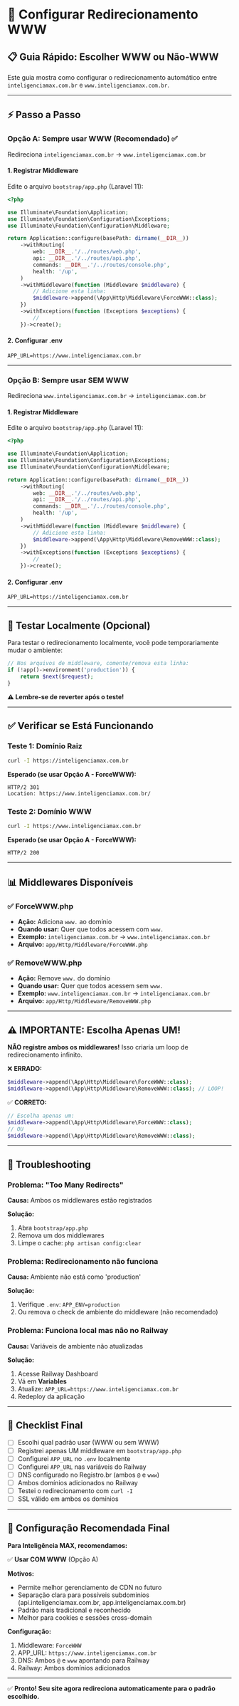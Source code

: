 # 🔄 Configurar Redirecionamento WWW

## 📋 Guia Rápido: Escolher WWW ou Não-WWW

Este guia mostra como configurar o redirecionamento automático entre `inteligenciamax.com.br` e `www.inteligenciamax.com.br`.

---

## ⚡ Passo a Passo

### Opção A: Sempre usar WWW (Recomendado) ✅

Redireciona `inteligenciamax.com.br` → `www.inteligenciamax.com.br`

#### 1. Registrar Middleware

Edite o arquivo `bootstrap/app.php` (Laravel 11):

```php
<?php

use Illuminate\Foundation\Application;
use Illuminate\Foundation\Configuration\Exceptions;
use Illuminate\Foundation\Configuration\Middleware;

return Application::configure(basePath: dirname(__DIR__))
    ->withRouting(
        web: __DIR__.'/../routes/web.php',
        api: __DIR__.'/../routes/api.php',
        commands: __DIR__.'/../routes/console.php',
        health: '/up',
    )
    ->withMiddleware(function (Middleware $middleware) {
        // Adicione esta linha:
        $middleware->append(\App\Http\Middleware\ForceWWW::class);
    })
    ->withExceptions(function (Exceptions $exceptions) {
        //
    })->create();
```

#### 2. Configurar .env

```env
APP_URL=https://www.inteligenciamax.com.br
```

---

### Opção B: Sempre usar SEM WWW

Redireciona `www.inteligenciamax.com.br` → `inteligenciamax.com.br`

#### 1. Registrar Middleware

Edite o arquivo `bootstrap/app.php` (Laravel 11):

```php
<?php

use Illuminate\Foundation\Application;
use Illuminate\Foundation\Configuration\Exceptions;
use Illuminate\Foundation\Configuration\Middleware;

return Application::configure(basePath: dirname(__DIR__))
    ->withRouting(
        web: __DIR__.'/../routes/web.php',
        api: __DIR__.'/../routes/api.php',
        commands: __DIR__.'/../routes/console.php',
        health: '/up',
    )
    ->withMiddleware(function (Middleware $middleware) {
        // Adicione esta linha:
        $middleware->append(\App\Http\Middleware\RemoveWWW::class);
    })
    ->withExceptions(function (Exceptions $exceptions) {
        //
    })->create();
```

#### 2. Configurar .env

```env
APP_URL=https://inteligenciamax.com.br
```

---

## 🧪 Testar Localmente (Opcional)

Para testar o redirecionamento localmente, você pode temporariamente mudar o ambiente:

```php
// Nos arquivos de middleware, comente/remova esta linha:
if (!app()->environment('production')) {
    return $next($request);
}
```

**⚠️ Lembre-se de reverter após o teste!**

---

## ✅ Verificar se Está Funcionando

### Teste 1: Domínio Raiz
```bash
curl -I https://inteligenciamax.com.br
```

**Esperado (se usar Opção A - ForceWWW):**
```
HTTP/2 301
Location: https://www.inteligenciamax.com.br/
```

### Teste 2: Domínio WWW
```bash
curl -I https://www.inteligenciamax.com.br
```

**Esperado (se usar Opção A - ForceWWW):**
```
HTTP/2 200
```

---

## 📊 Middlewares Disponíveis

### ✅ ForceWWW.php
- **Ação:** Adiciona `www.` ao domínio
- **Quando usar:** Quer que todos acessem com `www.`
- **Exemplo:** `inteligenciamax.com.br` → `www.inteligenciamax.com.br`
- **Arquivo:** `app/Http/Middleware/ForceWWW.php`

### ✅ RemoveWWW.php
- **Ação:** Remove `www.` do domínio
- **Quando usar:** Quer que todos acessem sem `www.`
- **Exemplo:** `www.inteligenciamax.com.br` → `inteligenciamax.com.br`
- **Arquivo:** `app/Http/Middleware/RemoveWWW.php`

---

## ⚠️ IMPORTANTE: Escolha Apenas UM!

**NÃO registre ambos os middlewares!** Isso criaria um loop de redirecionamento infinito.

❌ **ERRADO:**
```php
$middleware->append(\App\Http\Middleware\ForceWWW::class);
$middleware->append(\App\Http\Middleware\RemoveWWW::class); // LOOP!
```

✅ **CORRETO:**
```php
// Escolha apenas um:
$middleware->append(\App\Http\Middleware\ForceWWW::class);
// OU
$middleware->append(\App\Http\Middleware\RemoveWWW::class);
```

---

## 🔧 Troubleshooting

### Problema: "Too Many Redirects"

**Causa:** Ambos os middlewares estão registrados

**Solução:**
1. Abra `bootstrap/app.php`
2. Remova um dos middlewares
3. Limpe o cache: `php artisan config:clear`

### Problema: Redirecionamento não funciona

**Causa:** Ambiente não está como 'production'

**Solução:**
1. Verifique `.env`: `APP_ENV=production`
2. Ou remova o check de ambiente do middleware (não recomendado)

### Problema: Funciona local mas não no Railway

**Causa:** Variáveis de ambiente não atualizadas

**Solução:**
1. Acesse Railway Dashboard
2. Vá em **Variables**
3. Atualize: `APP_URL=https://www.inteligenciamax.com.br`
4. Redeploy da aplicação

---

## 📝 Checklist Final

- [ ] Escolhi qual padrão usar (WWW ou sem WWW)
- [ ] Registrei apenas UM middleware em `bootstrap/app.php`
- [ ] Configurei `APP_URL` no `.env` localmente
- [ ] Configurei `APP_URL` nas variáveis do Railway
- [ ] DNS configurado no Registro.br (ambos `@` e `www`)
- [ ] Ambos domínios adicionados no Railway
- [ ] Testei o redirecionamento com `curl -I`
- [ ] SSL válido em ambos os domínios

---

## 🎯 Configuração Recomendada Final

**Para Inteligência MAX, recomendamos:**

✅ **Usar COM WWW** (Opção A)

**Motivos:**
- Permite melhor gerenciamento de CDN no futuro
- Separação clara para possíveis subdominios (api.inteligenciamax.com.br, app.inteligenciamax.com.br)
- Padrão mais tradicional e reconhecido
- Melhor para cookies e sessões cross-domain

**Configuração:**
1. Middleware: `ForceWWW`
2. APP_URL: `https://www.inteligenciamax.com.br`
3. DNS: Ambos `@` e `www` apontando para Railway
4. Railway: Ambos domínios adicionados

---

✅ **Pronto! Seu site agora redireciona automaticamente para o padrão escolhido.**

